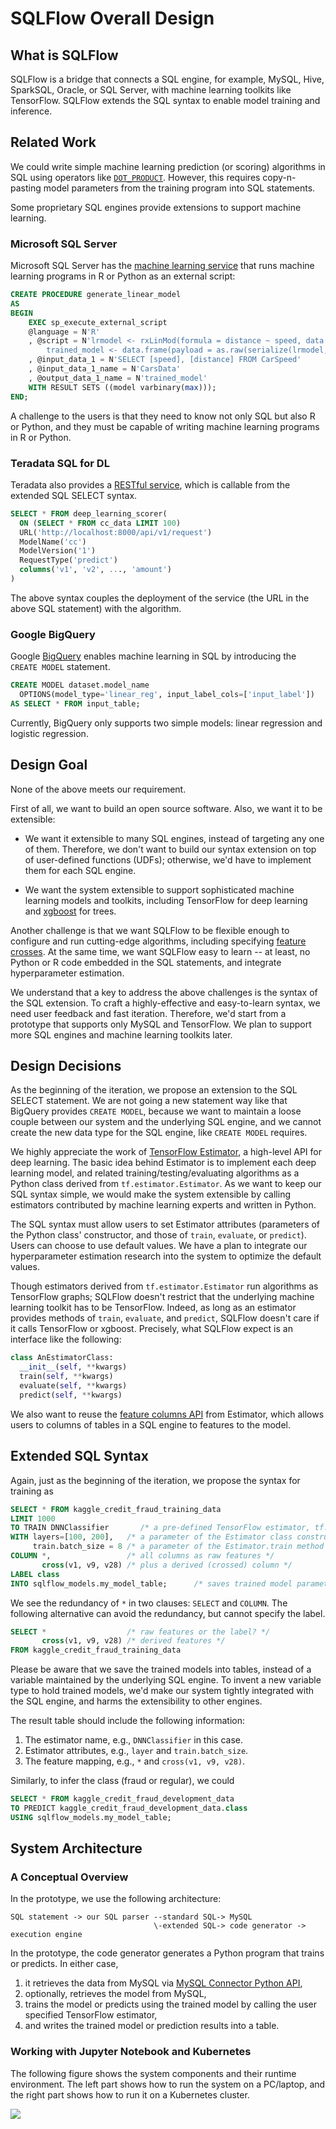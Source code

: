 # SQLFlow Overall Design

## What is SQLFlow

SQLFlow is a bridge that connects a SQL engine, for example, MySQL, Hive, SparkSQL, Oracle, or SQL Server, with machine learning toolkits like TensorFlow.  SQLFlow extends the SQL syntax to enable model training and inference.

## Related Work

We could write simple machine learning prediction (or scoring) algorithms in SQL using operators like [`DOT_PRODUCT`](https://thenewstack.io/sql-fans-can-now-develop-ml-applications/).  However, this requires copy-n-pasting model parameters from the training program into SQL statements.

Some proprietary SQL engines provide extensions to support machine learning.

### Microsoft SQL Server

Microsoft SQL Server has the [machine learning service](https://docs.microsoft.com/en-us/sql/advanced-analytics/?view=sql-server-2017) that runs machine learning programs in R or Python as an external script:

```sql
CREATE PROCEDURE generate_linear_model
AS
BEGIN
    EXEC sp_execute_external_script
    @language = N'R'
    , @script = N'lrmodel <- rxLinMod(formula = distance ~ speed, data = CarsData);
        trained_model <- data.frame(payload = as.raw(serialize(lrmodel, connection=NULL)));'
    , @input_data_1 = N'SELECT [speed], [distance] FROM CarSpeed'
    , @input_data_1_name = N'CarsData'
    , @output_data_1_name = N'trained_model'
    WITH RESULT SETS ((model varbinary(max)));
END;
```

A challenge to the users is that they need to know not only SQL but also R or Python, and they must be capable of writing machine learning programs in R or Python.

### Teradata SQL for DL

Teradata also provides a [RESTful service](https://www.linkedin.com/pulse/sql-deep-learning-sql-dl-omri-shiv), which is callable from the extended SQL SELECT syntax.

```sql
SELECT * FROM deep_learning_scorer(
  ON (SELECT * FROM cc_data LIMIT 100)
  URL('http://localhost:8000/api/v1/request')
  ModelName('cc')
  ModelVersion('1')
  RequestType('predict')
  columns('v1', 'v2', ..., 'amount')
)
```

The above syntax couples the deployment of the service (the URL in the above SQL statement) with the algorithm.

### Google BigQuery

Google [BigQuery](https://cloud.google.com/bigquery/docs/bigqueryml-intro) enables machine learning in SQL by introducing the `CREATE MODEL` statement.

```sql
CREATE MODEL dataset.model_name
  OPTIONS(model_type='linear_reg', input_label_cols=['input_label'])
AS SELECT * FROM input_table;
```

Currently, BigQuery only supports two simple models: linear regression and logistic regression.

## Design Goal

None of the above meets our requirement.

First of all, we want to build an open source software.  Also, we want it to be extensible:

- We want it extensible to many SQL engines, instead of targeting any one of them.  Therefore, we don't want to build our syntax extension on top of user-defined functions (UDFs); otherwise, we'd have to implement them for each SQL engine.

- We want the system extensible to support sophisticated machine learning models and toolkits, including TensorFlow for deep learning and [xgboost](https://github.com/dmlc/xgboost) for trees.

Another challenge is that we want SQLFlow to be flexible enough to configure and run cutting-edge algorithms, including specifying [feature crosses](https://www.tensorflow.org/api_docs/python/tf/feature_column/crossed_column). At the same time, we want SQLFlow easy to learn -- at least, no Python or R code embedded in the SQL statements, and integrate hyperparameter estimation.

We understand that a key to address the above challenges is the syntax of the SQL extension. To craft a highly-effective and easy-to-learn syntax, we need user feedback and fast iteration.  Therefore, we'd start from a prototype that supports only MySQL and TensorFlow.  We plan to support more SQL engines and machine learning toolkits later.

## Design Decisions

As the beginning of the iteration, we propose an extension to the SQL SELECT statement. We are not going a new statement way like that BigQuery provides `CREATE MODEL`, because we want to maintain a loose couple between our system and the underlying SQL engine, and we cannot create the new data type for the SQL engine, like `CREATE MODEL` requires.

We highly appreciate the work of [TensorFlow Estimator](https://www.tensorflow.org/api_docs/python/tf/estimator/Estimator), a high-level API for deep learning. The basic idea behind Estimator is to implement each deep learning model, and related training/testing/evaluating algorithms as a Python class derived from `tf.estimator.Estimator`.  As we want to keep our SQL syntax simple, we would make the system extensible by calling estimators contributed by machine learning experts and written in Python.

The SQL syntax must allow users to set Estimator attributes (parameters of the Python class' constructor, and those of `train`, `evaluate`, or `predict`).  Users can choose to use default values.  We have a plan to integrate our hyperparameter estimation research into the system to optimize the default values.

Though estimators derived from `tf.estimator.Estimator` run algorithms as TensorFlow graphs; SQLFlow doesn't restrict that the underlying machine learning toolkit has to be TensorFlow.  Indeed, as long as an estimator provides methods of `train`, `evaluate`, and `predict`, SQLFlow doesn't care if it calls TensorFlow or xgboost. Precisely, what SQLFlow expect is an interface like the following:

```python
class AnEstimatorClass:
  __init__(self, **kwargs)
  train(self, **kwargs)
  evaluate(self, **kwargs)
  predict(self, **kwargs)
```

We also want to reuse the [feature columns API](https://www.tensorflow.org/guide/feature_columns) from Estimator, which allows users to columns of tables in a SQL engine to features to the model.


## Extended SQL Syntax

Again, just as the beginning of the iteration, we propose the syntax for training as

```sql
SELECT * FROM kaggle_credit_fraud_training_data
LIMIT 1000
TO TRAIN DNNClassifier       /* a pre-defined TensorFlow estimator, tf.estimator.DNNClassifier */
WITH layers=[100, 200],   /* a parameter of the Estimator class constructor */
     train.batch_size = 8 /* a parameter of the Estimator.train method */
COLUMN *,                 /* all columns as raw features */
       cross(v1, v9, v28) /* plus a derived (crossed) column */
LABEL class
INTO sqlflow_models.my_model_table;      /* saves trained model parameters and features into a table */
```

We see the redundancy of `*` in two clauses: `SELECT` and `COLUMN`.  The following alternative can avoid the redundancy, but cannot specify the label.

```sql
SELECT *                  /* raw features or the label? */
       cross(v1, v9, v28) /* derived features */
FROM kaggle_credit_fraud_training_data
```

Please be aware that we save the trained models into tables, instead of a variable maintained by the underlying SQL engine.  To invent a new variable type to hold trained models, we'd make our system tightly integrated with the SQL engine, and harms the extensibility to other engines.

The result table should include the following information:

1. The estimator name, e.g., `DNNClassifier` in this case.
1. Estimator attributes, e.g., `layer` and `train.batch_size`.
1. The feature mapping, e.g., `*` and `cross(v1, v9, v28)`.

Similarly, to infer the class (fraud or regular), we could

```sql
SELECT * FROM kaggle_credit_fraud_development_data
TO PREDICT kaggle_credit_fraud_development_data.class
USING sqlflow_models.my_model_table;
```

## System Architecture

### A Conceptual Overview

In the prototype, we use the following architecture:

```
SQL statement -> our SQL parser --standard SQL-> MySQL
                                \-extended SQL-> code generator -> execution engine
```

In the prototype, the code generator generates a Python program that trains or predicts.  In either case,

1. it retrieves the data from MySQL via [MySQL Connector Python API](https://dev.mysql.com/downloads/connector/python/),
1. optionally, retrieves the model from MySQL,
1. trains the model or predicts using the trained model by calling the user specified  TensorFlow estimator,
1. and writes the trained model or prediction results into a table.

### Working with Jupyter Notebook and Kubernetes

The following figure shows the system components and their runtime environment.  The left part shows how to run the system on a PC/laptop, and the right part shows how to run it on a Kubernetes cluster.

![](../figures/sqlflow-arch.png)
